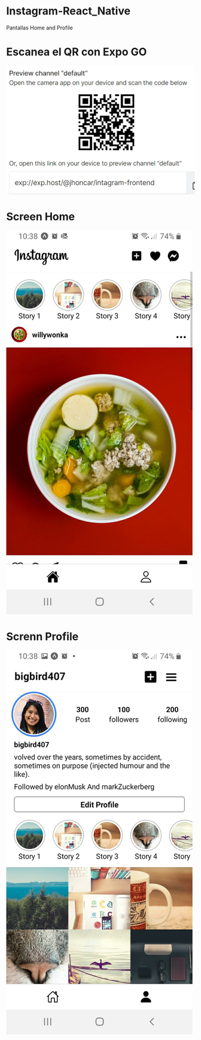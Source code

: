 # Instagram-React_Native
Pantallas Home and Profile

# Escanea el QR con Expo GO
<img src="./assets/qr_intagram.PNG" alt="QR Expo GO"/>

# Screen Home
<img src="./assets/home.jpeg" alt="Home"/>

# Screnn Profile
<img src="./assets/profile.jpeg" alt="Profile"/>
